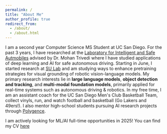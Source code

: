 ```yaml
---
permalink: /
title: "About Me"
author_profile: true
redirect_from: 
  - /about/
  - /about.html
---
```

I am a second year Computer Science MS Student at UC San Diego. For the past 3 years, I have researched at the [Laboratory for Intelligent and Safe Autmobiles](https://cvrr.ucsd.edu/) advised by Dr. Mohan Trivedi where I have studied applications of deep learning and AI for safe autonomous driving. Starting in June, I started research at [SU Lab](https://cseweb.ucsd.edu/~haosu/lab/group.html) and am studying ways to enhance pretraining strategies for visual grounding of robotic vision-language models. My primary research interests lie in **large language models**, **object detection and tracking**, and **multi-modal foundation models**, primarily applied for real-time systems such as autonomous driving & robotics. In my free time, I am an assistant coach for the UC San Diego Men's Club Basketball Team, collect vinyls, run, and watch football and basketball (Go Lakers and 49ers!). I also mentor high-school students pursuing AI research projects through [Polygence](https://www.polygence.org/).


I am actively looking for ML/AI full-time opportunities in 2025! You can find my CV [here](https://akshaygopalkr.github.io/files/Akshay_Gopalkrishnan_CV_Public.pdf)
